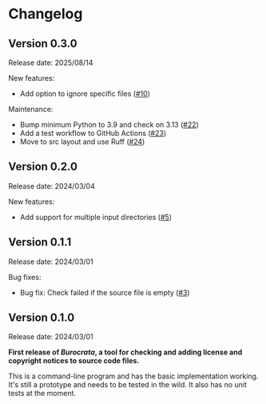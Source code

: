 # Changelog

## Version 0.3.0

Release date: 2025/08/14

New features:

* Add option to ignore specific files ([#10](https://github.com/fatiando/burocrata/pull/10))

Maintenance: 

* Bump minimum Python to 3.9 and check on 3.13 ([#22](https://github.com/fatiando/burocrata/pull/22))
* Add a test workflow to GitHub Actions ([#23](https://github.com/fatiando/burocrata/pull/23))
* Move to src layout and use Ruff ([#24](https://github.com/fatiando/burocrata/pull/24))

## Version 0.2.0

Release date: 2024/03/04

New features:

* Add support for multiple input directories ([#5](https://github.com/fatiando/burocrata/pull/5))

## Version 0.1.1

Release date: 2024/03/01

Bug fixes:

* Bug fix: Check failed if the source file is empty ([#3](https://github.com/fatiando/burocrata/pull/3))

## Version 0.1.0

Release date: 2024/03/01

**First release of *Burocrata*, a tool for checking and adding license and
copyright notices to source code files.**

This is a command-line program and has the basic implementation working. It's
still a prototype and needs to be tested in the wild. It also has no unit tests
at the moment.
